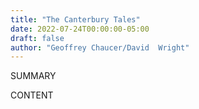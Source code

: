 ```yaml
---
title: "The Canterbury Tales"
date: 2022-07-24T00:00:00-05:00
draft: false
author: "Geoffrey Chaucer/David  Wright"
---
```


SUMMARY

<!--more-->

CONTENT